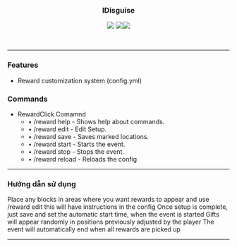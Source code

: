 <br>
<h3 align="center">lDisguise</h3>
<p align="center">
    <img src="https://img.shields.io/badge/Version-1.0.0-green"> <img src="https://img.shields.io/badge/Spigot-1.20.4-lightgrey"><img src="https://img.shields.io/badge/Language-Java-yellow">
</p>
<br>

<hr>

### Features
- Reward customization system (config.yml)

### Commands
- RewardClick Comamnd
  - • /reward help - Shows help about commands.
  - • /reward edit - Edit Setup.
  - • /reward save - Saves marked locations.
  - • /reward start - Starts the event.
  - • /reward stop - Stops the event.
  - • /reward reload - Reloads the config
<hr>

### Hướng dẫn sử dụng
Place any blocks in areas where you want rewards to appear
and use /reward edit <tier is the type of gift you want to display> this will have instructions in the config
Once setup is complete, just save and set the automatic start time, when the event is started
Gifts will appear randomly in positions previously adjusted by the player
The event will automatically end when all rewards are picked up
<hr>
